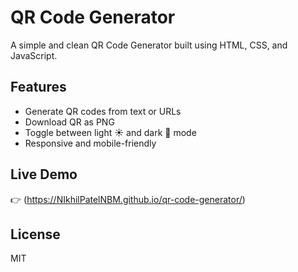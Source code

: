 # QR Code Generator

A simple and clean QR Code Generator built using HTML, CSS, and JavaScript.

## Features
- Generate QR codes from text or URLs
- Download QR as PNG
- Toggle between light ☀️ and dark 🌙 mode
- Responsive and mobile-friendly

## Live Demo
👉 (https://NIkhilPatelNBM.github.io/qr-code-generator/)

## License
MIT
